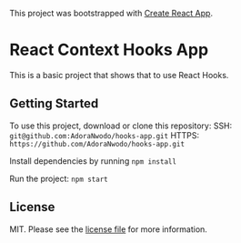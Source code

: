 This project was bootstrapped with [Create React App](https://github.com/facebook/create-react-app).

# React Context Hooks App

This is a basic project that shows that to use React Hooks.

## Getting Started

To use this project, download or clone this repository:
SSH: `git@github.com:AdoraNwodo/hooks-app.git`
HTTPS: `https://github.com/AdoraNwodo/hooks-app.git`

Install dependencies by running `npm install`

Run the project: `npm start`

## License
MIT. Please see the [license file](LICENSE) for more information.
